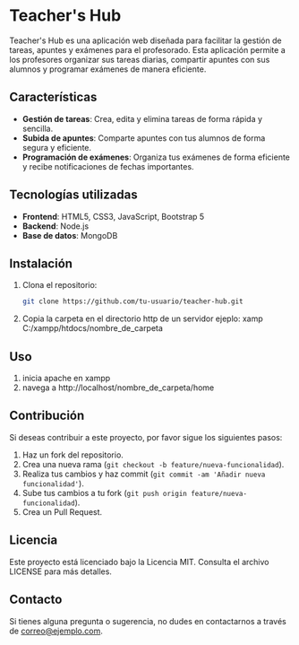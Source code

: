 # Teacher's Hub

Teacher's Hub es una aplicación web diseñada para facilitar la gestión de tareas, apuntes y exámenes para el profesorado. Esta aplicación permite a los profesores organizar sus tareas diarias, compartir apuntes con sus alumnos y programar exámenes de manera eficiente.

## Características

- **Gestión de tareas**: Crea, edita y elimina tareas de forma rápida y sencilla.
- **Subida de apuntes**: Comparte apuntes con tus alumnos de forma segura y eficiente.
- **Programación de exámenes**: Organiza tus exámenes de forma eficiente y recibe notificaciones de fechas importantes.

## Tecnologías utilizadas

- **Frontend**: HTML5, CSS3, JavaScript, Bootstrap 5
- **Backend**: Node.js
- **Base de datos**: MongoDB



## Instalación

1. Clona el repositorio:
    ```bash
    git clone https://github.com/tu-usuario/teacher-hub.git
    ```
3. Copia la carpeta en el directorio http de un servidor ejeplo: xamp
C:/xampp/htdocs/nombre_de_carpeta


## Uso
1. inicia apache en xampp
2. navega a http://localhost/nombre_de_carpeta/home

## Contribución

Si deseas contribuir a este proyecto, por favor sigue los siguientes pasos:

1. Haz un fork del repositorio.
2. Crea una nueva rama (`git checkout -b feature/nueva-funcionalidad`).
3. Realiza tus cambios y haz commit (`git commit -am 'Añadir nueva funcionalidad'`).
4. Sube tus cambios a tu fork (`git push origin feature/nueva-funcionalidad`).
5. Crea un Pull Request.

## Licencia

Este proyecto está licenciado bajo la Licencia MIT. Consulta el archivo LICENSE para más detalles.

## Contacto

Si tienes alguna pregunta o sugerencia, no dudes en contactarnos a través de [correo@ejemplo.com](mailto:correo@ejemplo.com).
